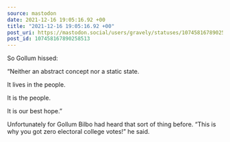```yaml
---
source: mastodon
date: 2021-12-16 19:05:16.92 +00
title: "2021-12-16 19:05:16.92 +00"
post_uri: https://mastodon.social/users/gravely/statuses/107458167890258513
post_id: 107458167890258513
---
```

So Gollum hissed:

“Neither an abstract concept nor a static state.

It lives in the people.

It is the people.

It is our best hope.”

Unfortunately for Gollum Bilbo had heard that sort of thing before. “This is why you got zero electoral college votes!” he said.


